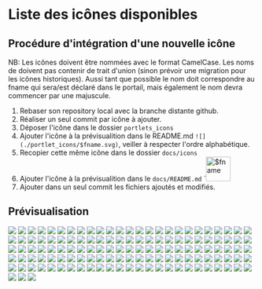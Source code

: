 # Liste des icônes disponibles

## Procédure d'intégration d'une nouvelle icône

NB: Les icônes doivent être nommées avec le format CamelCase. Les noms de doivent pas contenir de trait d'union (sinon prévoir une migration pour les icônes historiques). Aussi tant que possible le nom doit correspondre au fname qui sera/est déclaré dans le portail, mais également le nom devra commencer par une majuscule.

1. Rebaser son repository local avec la branche distante github.
2. Réaliser un seul commit par icône à ajouter.
3. Déposer l'icône dans le dossier `portlets_icons`
4. Ajouter l'icône à la prévisualition dans le README.md `![](./portlet_icons/$fname.svg)`, veiller à respecter l'ordre alphabétique.
5. Recopier cette même icône dans le dossier `docs/icons`
6. Ajouter l'icône à la prévisualition dans le `docs/README.md` `<img src="./icons/$fname.svg" alt="$fname" title="$fname" width="50" height="50" >
7. Ajouter dans un seul commit les fichiers ajoutés et modifiés.

## Prévisualisation

![](./portlet_icons/AccesOAE_RECIA.svg)
![](./portlet_icons/accueil-cfa.svg)
![](./portlet_icons/accueil-clg18.svg)
![](./portlet_icons/accueil-clg28.svg)
![](./portlet_icons/accueil-clg37.svg)
![](./portlet_icons/accueil-lycees.svg)
![](./portlet_icons/ActualitesCD37.svg)
![](./portlet_icons/ActualitesCollectivite.svg)
![](./portlet_icons/ActualitesDRAAF.svg)
![](./portlet_icons/ActualitesEtab.svg)
![](./portlet_icons/ActualitesRectorat.svg)
![](./portlet_icons/ActualitesRegion.svg)
![](./portlet_icons/AdminListesDiffusion.svg)
![](./portlet_icons/AgendaKronolith.svg)
![](./portlet_icons/AidePortailENT.svg)
![](./portlet_icons/aidesInfosCFA.svg)
![](./portlet_icons/AnnoncesRECIA.svg)
![](./portlet_icons/CahierTexte.svg)
![](./portlet_icons/calendar.svg)
![](./portlet_icons/CAPYTALE.svg)
![](./portlet_icons/Catalogue_OPSI.svg)
![](./portlet_icons/catalogueRessources.svg)
![](./portlet_icons/CD18Numeritheque.svg)
![](./portlet_icons/CD18PortailUsager.svg)
![](./portlet_icons/CD18outilsAgents.svg)
![](./portlet_icons/CDITheresePlaniol.svg)
![](./portlet_icons/CourrielAcademique.svg)
![](./portlet_icons/CourrielEducagri.svg)
![](./portlet_icons/CourrielEleves.svg)
![](./portlet_icons/CourrielRECIA.svg)
![](./portlet_icons/COS.svg)
![](./portlet_icons/Corely.svg)
![](./portlet_icons/CPRO-STI.svg)
![](./portlet_icons/CPRO.svg)
![](./portlet_icons/DocENT.svg)
![](./portlet_icons/DocumentsDRAAF.svg)
![](./portlet_icons/DocumentsEtab.svg)
![](./portlet_icons/DocumentsCollectivite.svg)
![](./portlet_icons/DocumentsRectorat.svg)
![](./portlet_icons/EchoSpheres.svg)
![](./portlet_icons/EDT.svg)
![](./portlet_icons/EducationIndre.svg)
![](./portlet_icons/EducationLoiret.svg)
![](./portlet_icons/EducationTouraine.svg)
![](./portlet_icons/edumalin.svg)
![](./portlet_icons/Elea.svg)
![](./portlet_icons/email-preview-clg37.svg)
![](./portlet_icons/email-preview-netocentre.svg)
![](./portlet_icons/ESCO-GLC.svg)
![](./portlet_icons/ESCO-MCE.svg)
![](./portlet_icons/ESCO-ParamEtab.svg)
![](./portlet_icons/esup-filemanager.svg)
![](./portlet_icons/eurecia.svg)
![](./portlet_icons/FlashInfoEtab.svg)
![](./portlet_icons/Folios.svg)
![](./portlet_icons/GLC.svg)
![](./portlet_icons/GLPI.svg)
![](./portlet_icons/GRR2_CFA.svg)
![](./portlet_icons/GRR2_netocentre.svg)
![](./portlet_icons/GRR_JCoeurEleves.svg)
![](./portlet_icons/HelpInfo.svg)
![](./portlet_icons/I2Grouper-UI.svg)
![](./portlet_icons/infosEtoile.svg)
![](./portlet_icons/InstantsMetiers.svg)
![](./portlet_icons/ITSM.svg)
![](./portlet_icons/ItsTours_VieEtudiante.svg)
![](./portlet_icons/LEA.svg)
![](./portlet_icons/LettreActualites.svg)
![](./portlet_icons/LiensEdutiles.svg)
![](./portlet_icons/LiensUtilAgri.svg)
![](./portlet_icons/liensUtilesCFA.svg)
![](./portlet_icons/Limesurvey.svg)
![](./portlet_icons/ListesDiffusion.svg)
![](./portlet_icons/Mediacentre.svg)
![](./portlet_icons/menuCantine.svg)
![](./portlet_icons/MessageAccueilWoC.svg)
![](./portlet_icons/MILycees.svg)
![](./portlet_icons/MonCDIPLCourier.svg)
![](./portlet_icons/MonCDI.svg)
![](./portlet_icons/MonDesk.svg)
![](./portlet_icons/MoodleMu.svg)
![](./portlet_icons/MSOffice.svg)
![](./portlet_icons/OBII.svg)
![](./portlet_icons/OffresStages45.svg)
![](./portlet_icons/OnisepServices.svg)
![](./portlet_icons/OwnCloud_RECIA.svg)
![](./portlet_icons/pearltrees.svg)
![](./portlet_icons/PDFOnline.svg)
![](./portlet_icons/PIA.svg)
![](./portlet_icons/pix-externe.svg)
![](./portlet_icons/pix.svg)
![](./portlet_icons/PMB_LesCharmilles.svg)
![](./portlet_icons/PMB.svg)
![](./portlet_icons/pod.svg)
![](./portlet_icons/PortailArenA.svg)
![](./portlet_icons/projetVoltaire-ITSTours.svg)
![](./portlet_icons/PublicationContenus.svg)
![](./portlet_icons/Pydio36.svg)
![](./portlet_icons/RessourcesNumeriques.svg)
![](./portlet_icons/RessourcesOrientationLycees.svg)
![](./portlet_icons/RestoGest.svg)
![](./portlet_icons/RestoResa.svg)
![](./portlet_icons/RestoSuiviTarif.svg)
![](./portlet_icons/RestoTarif.svg)
![](./portlet_icons/ResumeActualitesCD37.svg)
![](./portlet_icons/ResumeActualitesEtab.svg)
![](./portlet_icons/ResumeActualitesRegion.svg)
![](./portlet_icons/ResumeInfosENT.svg)
![](./portlet_icons/SACoche.svg)
![](./portlet_icons/SconetNotes_chefetab.svg)
![](./portlet_icons/SconetNotes_peda.svg)
![](./portlet_icons/SconetNotes.svg)
![](./portlet_icons/SconetNotes_viesco.svg)
![](./portlet_icons/SiecleVieScolaire.svg)
![](./portlet_icons/SiteEtablissement.svg)
![](./portlet_icons/Statistiques_CFA.svg)
![](./portlet_icons/Statistiques.svg)
![](./portlet_icons/Teleservices.svg)
![](./portlet_icons/tlDraw.svg)
![](./portlet_icons/VideoNOCWPP.svg)
![](./portlet_icons/VieScolaire.svg)
![](./portlet_icons/WiseMapping.svg)
![](./portlet_icons/Wims.svg)
![](./portlet_icons/XWIKI.svg)
![](./portlet_icons/Yakforms.svg)
![](./portlet_icons/YEPS.svg)
![](./portlet_icons/YmagLog.svg)
![](./portlet_icons/Ypareo.svg)
